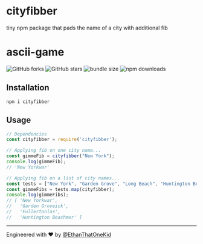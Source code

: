 # cityfibber
tiny npm package that pads the name of a city with additional fib

# ascii-game
![GitHub forks](https://img.shields.io/github/forks/EthanThatOneKid/cityfibber.svg?style=social&label=Fork)
![GitHub stars](https://img.shields.io/github/forks/EthanThatOneKid/cityfibber.svg?style=social&label=Star)
![bundle size](https://img.shields.io/bundlephobia/min/cityfibber.svg)
![npm downloads](https://img.shields.io/npm/dt/cityfibber.svg)

## Installation
`npm i cityfibber`

## Usage
```javascript
// Dependencies
const cityfibber = require('cityfibber');

// Applying fib on one city name...
const gimmeFib = cityfibber("New York");
console.log(gimmeFib);
// 'New Yorkwar'

// Applying fib on a list of city names...
const tests = ["New York", "Garden Grove", "Long Beach", "Huntington Beach"];
const gimmeFibs = tests.map(cityfibber);
console.log(gimmeFibs);
// [ 'New Yorkwar',
//   'Garden Groveick',
//   'Fullertonlas',
//   'Huntington Beachmer' ]

```

---

Engineered with ♥ by [@EthanThatOneKid](https://github.com/EthanThatOneKid)
